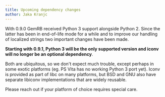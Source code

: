 ```yaml
---
title: Upcoming dependency changes
author: Jaka Kranjc
---
```


With 0.9.0 GemRB received Python 3 support alongside Python 2. Since the latter has been in end-of-life
mode for a while and to improve our handling of localized strings two important changes have been made.

**Starting with 0.9.1, Python 3 will be the only supported version and iconv will no longer be an
optional dependency**.

Both are ubiquitous, so we don't expect much trouble, except perhaps in some exotic platforms (eg. PS
Vita has no working Python 3 port yet). Iconv is provided as part of libc on many platforms, but BSD
and GNU also have separate libiconv implementations that are widely reusable.

Please reach out if your platform of choice requires special care.
